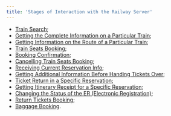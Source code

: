 ```yaml
---
title: 'Stages of Interaction with the Railway Server'
---
```


-   [Train Search](/trains/trains_stages/searchtrains);
-   [Getting the Complete Information on a Particular Train](/trains/trains_stages/getfulltraininfo);
-   [Getting Information on the Route of a Particular Train](/trains/trains_stages/gettrainroute);
-   [Train Seats Booking](/trains/trains_stages/booktrain);
-   [Booking Confirmation](/trains/trains_stages/confirmbooktrain);
-   [Cancelling Train Seats Booking](/trains/trains_stages/cancelbooktrain);
-   [Receiving Current Reservation Info](/trains/trains_stages/updatebooktrain);
-   [Getting Additional Information Before Handing Tickets Over](/trains/trains_stages/getrefundinfo);
-   [Ticket Return in a Specific Reservation](/trains/trains_stages/refundbook);
-   [Getting Itinerary Receipt for a Specific Reservation](/trains/trains_stages/getticketblank);
-   [Changing the Status of the ER (Electronic Registration)](/trains/trains_stages/changeerstatus);
-   [Return Tickets Booking](/trains/trains_stages/bookreturntrain);
-   [Baggage Booking](/trains/trains_stages/bookbaggagedoc).